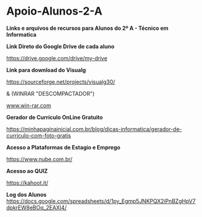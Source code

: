 # Apoio-Alunos-2-A
**Links e arquivos de recursos para Alunos do 2º A - Técnico em Informatica** 


**Link Direto do Google Drive de cada aluno**

https://drive.google.com/drive/my-drive

**Link para download do Visualg**

https://sourceforge.net/projects/visualg30/

& (WINRAR "DESCOMPACTADOR")

www.win-rar.com

**Gerador de Currículo OnLine Gratuito**

https://minhapaginainicial.com.br/blog/dicas-informatica/gerador-de-curriculo-com-foto-gratis

**Acesso a Plataformas de Estagio e Emprego**

https://www.nube.com.br/


**Acesso ao QUIZ**

https://kahoot.it/

**Log dos Alunos**
https://docs.google.com/spreadsheets/d/1py_Egmp5JNKPQX2iPnBZgHpV7dpkrEW8eBOq_2EAXI4/

